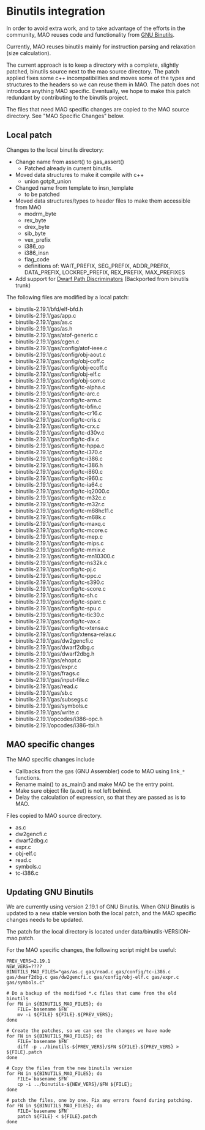# Binutils integration #

In order to avoid extra work, and to take advantage of the efforts in
the community, MAO reuses code and functionality from
[GNU Binutils](http://www.gnu.org/software/binutils/).

Currently, MAO reuses binutils mainly for instruction parsing and
relaxation (size calculation).

The current approach is to keep a directory with a complete, slightly
patched, binutils source next to the mao source directory. The patch
applied fixes some c++ incompatibilities and moves some of the types and
structures to the headers so we can reuse them in MAO. The patch does
not introduce anything MAO specific. Eventually, we hope to make this
patch redundant by contributing to the binutils project.

The files that need MAO specific changes are copied to the MAO source
directory. See "MAO Specific Changes" below.

## Local patch ##

Changes to the local binutils directory:
  * Change name from assert() to gas\_assert()
    * Patched already in current binutils.
  * Moved data structures to make it compile with c++
    * union gotplt\_union
  * Changed name from template to insn\_template
    * to be patched
  * Moved data structures/types to header files to make them accessible from MAO
    * modrm\_byte
    * rex\_byte
    * drex\_byte
    * sib\_byte
    * vex\_prefix
    * i386\_op
    * i386\_insn
    * flag\_code
    * definitions of: WAIT\_PREFIX, SEG\_PREFIX, ADDR\_PREFIX, DATA\_PREFIX, LOCKREP\_PREFIX, REX\_PREFIX, MAX\_PREFIXES
  * Add support for [Dwarf Path Discriminators](http://wiki.dwarfstd.org/index.php?title=Path_Discriminators) (Backported from binutils trunk)

The following files are modified by a local patch:
  * binutils-2.19.1/bfd/elf-bfd.h
  * binutils-2.19.1/gas/app.c
  * binutils-2.19.1/gas/as.c
  * binutils-2.19.1/gas/as.h
  * binutils-2.19.1/gas/atof-generic.c
  * binutils-2.19.1/gas/cgen.c
  * binutils-2.19.1/gas/config/atof-ieee.c
  * binutils-2.19.1/gas/config/obj-aout.c
  * binutils-2.19.1/gas/config/obj-coff.c
  * binutils-2.19.1/gas/config/obj-ecoff.c
  * binutils-2.19.1/gas/config/obj-elf.c
  * binutils-2.19.1/gas/config/obj-som.c
  * binutils-2.19.1/gas/config/tc-alpha.c
  * binutils-2.19.1/gas/config/tc-arc.c
  * binutils-2.19.1/gas/config/tc-arm.c
  * binutils-2.19.1/gas/config/tc-bfin.c
  * binutils-2.19.1/gas/config/tc-cr16.c
  * binutils-2.19.1/gas/config/tc-cris.c
  * binutils-2.19.1/gas/config/tc-crx.c
  * binutils-2.19.1/gas/config/tc-d30v.c
  * binutils-2.19.1/gas/config/tc-dlx.c
  * binutils-2.19.1/gas/config/tc-hppa.c
  * binutils-2.19.1/gas/config/tc-i370.c
  * binutils-2.19.1/gas/config/tc-i386.c
  * binutils-2.19.1/gas/config/tc-i386.h
  * binutils-2.19.1/gas/config/tc-i860.c
  * binutils-2.19.1/gas/config/tc-i960.c
  * binutils-2.19.1/gas/config/tc-ia64.c
  * binutils-2.19.1/gas/config/tc-iq2000.c
  * binutils-2.19.1/gas/config/tc-m32c.c
  * binutils-2.19.1/gas/config/tc-m32r.c
  * binutils-2.19.1/gas/config/tc-m68hc11.c
  * binutils-2.19.1/gas/config/tc-m68k.c
  * binutils-2.19.1/gas/config/tc-maxq.c
  * binutils-2.19.1/gas/config/tc-mcore.c
  * binutils-2.19.1/gas/config/tc-mep.c
  * binutils-2.19.1/gas/config/tc-mips.c
  * binutils-2.19.1/gas/config/tc-mmix.c
  * binutils-2.19.1/gas/config/tc-mn10300.c
  * binutils-2.19.1/gas/config/tc-ns32k.c
  * binutils-2.19.1/gas/config/tc-pj.c
  * binutils-2.19.1/gas/config/tc-ppc.c
  * binutils-2.19.1/gas/config/tc-s390.c
  * binutils-2.19.1/gas/config/tc-score.c
  * binutils-2.19.1/gas/config/tc-sh.c
  * binutils-2.19.1/gas/config/tc-sparc.c
  * binutils-2.19.1/gas/config/tc-spu.c
  * binutils-2.19.1/gas/config/tc-tic30.c
  * binutils-2.19.1/gas/config/tc-vax.c
  * binutils-2.19.1/gas/config/tc-xtensa.c
  * binutils-2.19.1/gas/config/xtensa-relax.c
  * binutils-2.19.1/gas/dw2gencfi.c
  * binutils-2.19.1/gas/dwarf2dbg.c
  * binutils-2.19.1/gas/dwarf2dbg.h
  * binutils-2.19.1/gas/ehopt.c
  * binutils-2.19.1/gas/expr.c
  * binutils-2.19.1/gas/frags.c
  * binutils-2.19.1/gas/input-file.c
  * binutils-2.19.1/gas/read.c
  * binutils-2.19.1/gas/sb.c
  * binutils-2.19.1/gas/subsegs.c
  * binutils-2.19.1/gas/symbols.c
  * binutils-2.19.1/gas/write.c
  * binutils-2.19.1/opcodes/i386-opc.h
  * binutils-2.19.1/opcodes/i386-tbl.h

## MAO specific changes ##

The MAO specific changes include

  * Callbacks from the gas (GNU Assembler) code to MAO using link`_*` functions.
  * Rename main() to as\_main() and make MAO be the entry point.
  * Make sure object file (a.out) is not left behind.
  * Delay the calculation of expression, so that they are passed as is to MAO.

Files copied to MAO source directory.
  * as.c
  * dw2gencfi.c
  * dwarf2dbg.c
  * expr.c
  * obj-elf.c
  * read.c
  * symbols.c
  * tc-i386.c

## Updating GNU Binutils ##

We are currently using version 2.19.1 of GNU Binutils. When GNU
Binutils is updated to a new stable version both the local patch,
and the MAO specific changes needs to be updated.

The patch for the local directory is located under data/binutils-VERSION-mao.patch.

For the MAO specific changes, the following script might be useful:

```
PREV_VERS=2.19.1
NEW_VERS=????
BINUTILS_MAO_FILES="gas/as.c gas/read.c gas/config/tc-i386.c gas/dwarf2dbg.c gas/dw2gencfi.c gas/config/obj-elf.c gas/expr.c gas/symbols.c"

# Do a backup of the modified *.c files that came from the old binutils
for FN in ${BINUTILS_MAO_FILES}; do
    FILE=`basename $FN`
    mv -i ${FILE} ${FILE}.${PREV_VERS};
done

# Create the patches, so we can see the changes we have made
for FN in ${BINUTILS_MAO_FILES}; do
    FILE=`basename $FN`
    diff -p ../binutils-${PREV_VERS}/$FN ${FILE}.${PREV_VERS} > ${FILE}.patch
done

# Copy the files from the new binutils version
for FN in ${BINUTILS_MAO_FILES}; do
    FILE=`basename $FN`		 
    cp -i ../binutils-${NEW_VERS}/$FN ${FILE};
done

# patch the files, one by one. Fix any errors found during patching.
for FN in ${BINUTILS_MAO_FILES}; do
    FILE=`basename $FN`		 
    patch ${FILE} < ${FILE}.patch
done
```